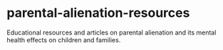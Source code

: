 # parental-alienation-resources
Educational resources and articles on parental alienation and its mental health effects on children and families.
